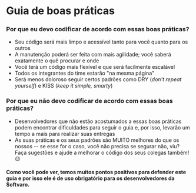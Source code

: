 # Guia de boas práticas

### Por que eu devo codificar de acordo com essas boas práticas?

* Seu código será mais limpo e acessível tanto para você quanto para os outros
* A manutenção poderá ser feita com mais agilidade; você saberá exatamente o quê procurar e onde
* Você terá um código mais flexível e que será facilmente escalável
* Todos os integrantes do time estarão "na mesma página"
* Será menos doloroso seguir certos padrões como DRY \(_don't repeat yourself_\) e KISS \(_keep it simple, smarty_\)

### Por que eu não devo codificar de acordo com essas boas práticas?

* Desenvolvedores que não estão acostumados a essas boas práticas podem encontrar dificuldades para seguir o guia e, por isso, levarão um tempo a mais para realizar suas entregas
* As suas práticas e os seus padrões são MUITO melhores do que os nossos -- se esse for o caso, você não precisa se segurar não, viu? Faça sugestões e ajude a melhorar o código dos seus colegas também! 😉

#### Como você pode ver, temos muitos pontos positivos para defender este guia e por isso ele é de uso obrigatório para os desenvolvedores da Softvaro.
